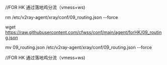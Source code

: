 //FOR HK 通过落地鸡分流（vmess+ws)

rm /etc/v2ray-agent/xray/conf/09_routing.json --force

wget https://raw.githubusercontent.com/cfwss/conf/main/agent/forHK/09_routing.json

mv 09_routing.json   /etc/v2ray-agent/xray/conf/09_routing.json --force


//FOR HK 通过落地鸡分流（vmess+ws)
